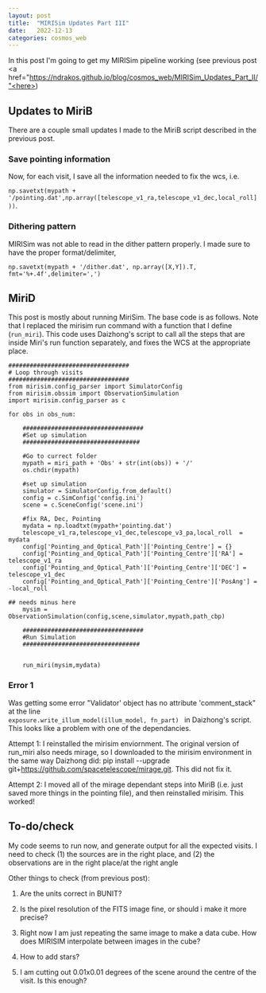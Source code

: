 ```yaml
---
layout: post
title:  "MIRISim Updates Part III"
date:   2022-12-13
categories: cosmos_web
---
```



In this post I'm going to get my MIRISim pipeline working (see previous post <a href="https://ndrakos.github.io/blog/cosmos_web/MIRISim_Updates_Part_II/"<here>)


## Updates to MiriB

There are a couple small updates I made to the MiriB script described in the previous post.

### Save pointing information

Now, for each visit, I save all the information needed to fix the wcs, i.e.

<code>np.savetxt(mypath + '/pointing.dat',np.array([telescope_v1_ra,telescope_v1_dec,local_roll]))</code>.


### Dithering pattern

MIRISim was not able to read in the dither pattern properly. I made sure to have the proper format/delimiter,

<code>np.savetxt(mypath + '/dither.dat', np.array([X,Y]).T, fmt='%+.4f',delimiter=',')</code>


## MiriD

This post is mostly about running MiriSim. The base code is as follows. Note that I replaced the mirisim run command with a function that I define (<code>run_miri</code>). This code uses Daizhong's script to call all the steps that are inside Miri's run function separately, and fixes the WCS at the appropriate place.


```
##################################
# Loop through visits
##################################
from mirisim.config_parser import SimulatorConfig
from mirisim.obssim import ObservationSimulation
import mirisim.config_parser as c

for obs in obs_num:

    ##################################
    #Set up simulation
    #################################

    #Go to currect folder
    mypath = miri_path + 'Obs' + str(int(obs)) + '/'
    os.chdir(mypath)

    #set up simulation
    simulator = SimulatorConfig.from_default()
    config = c.SimConfig('config.ini')
    scene = c.SceneConfig('scene.ini')

    #fix RA, Dec, Pointing
    mydata = np.loadtxt(mypath+'pointing.dat')
    telescope_v1_ra,telescope_v1_dec,telescope_v3_pa,local_roll  = mydata
    config['Pointing_and_Optical_Path']['Pointing_Centre'] = {}
    config['Pointing_and_Optical_Path']['Pointing_Centre']['RA'] = telescope_v1_ra
    config['Pointing_and_Optical_Path']['Pointing_Centre']['DEC'] = telescope_v1_dec
    config['Pointing_and_Optical_Path']['Pointing_Centre']['PosAng'] = -local_roll
                                                                         ## needs minus here
    mysim = ObservationSimulation(config,scene,simulator,mypath,path_cbp)

    ##################################
    #Run Simulation
    #################################


    run_miri(mysim,mydata)
```



### Error 1

Was getting some error "Validator' object has no attribute 'comment_stack" at the line <code> exposure.write_illum_model(illum_model, fn_part) </code> in Daizhong's script. This looks like a problem with one of the dependancies.

Attempt 1: I reinstalled the mirisim enviornment. The original version of run_miri also needs mirage, so I downloaded to the mirisim environment in the same way Daizhong did:
pip install --upgrade git+https://github.com/spacetelescope/mirage.git. This did not fix it.

Attempt 2: I moved all of the mirage dependant steps into MiriB (i.e. just saved more things in the pointing file), and then reinstalled mirisim. This worked!


## To-do/check

My code seems to run now, and generate output for all the expected visits. I need to check (1) the sources are in the right place, and (2) the observations are in the right place/at the right angle

Other things to check (from previous post):

1. Are the units correct in BUNIT?

2. Is the pixel resolution of the FITS image fine, or should i make it more precise?

3. Right now I am just repeating the same image to make a data cube. How does MIRISIM interpolate between images in the cube?

4. How to add stars?

5. I am cutting out 0.01x0.01 degrees of the scene around the centre of the visit. Is this enough?
